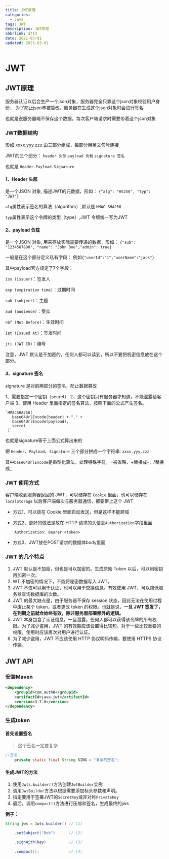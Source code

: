```yaml
---
title: JWT原理
categories:
  - Java
tags: JWT
description: JWT原理
abbrlink: d713
date: 2021-03-01
updated: 2021-03-01
---
```

# JWT

## JWT原理
服务器认证以后会生产一个json对象，服务器完全只靠这个json对象校验用户身份，
为了防止json串被篡改，服务器在生成这个json对象时会进行签名

也就是说服务器端不保存这个数据，每次客户端请求时需要带着这个json对象

### JWT数据结构
形如 xxxx.yyy.zzz 由三部分组成，每部分用英文句号连接

JWT的三个部分：
`header 头部`
`payload 负载`
`signature 签名`


也就是 `Header.Payload.Signature`

#### 1、Header 头部
是一个JSON 对象, 描述JWT的元数据，形如：
`{"alg": "HS256", "typ": "JWT"}`

`alg`属性表示签名的算法（algorithm）,默认是 `HMAC SHA256`

`typ`属性表示这个令牌的类型（type）,JWT 令牌统一写为JWT

#### 2、payload 负载
是一个JSON 对象, 用来存放实际需要传递的数据，形如：
`{"sub": "1234567890", "name": "John Doe","admin": true}`

一般是在这个部分定义私有字段：
例如`{"userId":"1","userName":"jack"}`

其中payload官方规定了7个字段：

`iss (issuer)`：签发人

`exp (expiration time)`：过期时间

`sub (subject)`：主题

`aud (audience)`：受众

`nbf (Not Before)`：生效时间

`iat (Issued At)`：签发时间

`jti (JWT ID)`：编号

注意，JWT 默认是不加密的，任何人都可以读到，所以不要把机密信息放在这个部分。

#### 3、signature 签名
signature 是对前两部分的签名，防止数据篡改

1、需要指定一个密钥（secret）
2、这个密钥只有服务器才知道，不能泄露给客户端
3、使用 Header 里面指定的签名算法，按照下面的公式产生签名。
    
    `HMACSHA256(
       base64UrlEncode(header) + "." +
       base64UrlEncode(payload),
       secret
     )`

也就是signature等于上面公式算出来的

把 `Header`、`Payload`、`Signature` 三个部分拼成一个字符串: `xxxx.yyy.zzz`

其中`base64UrlEncode`是串型化算法，处理特殊字符，=被省略、+替换成-，/替换成_

### JWT 使用方式
客户端收到服务器返回的 JWT，可以储存在 `Cookie` 里面，也可以储存在 `localStorage`
以后客户端每次与服务器通信，都要带上这个 JWT

- 方式1、可以放在 Cookie 里面自动发送，但是这样不能跨域

- 方式2、更好的做法是放在 HTTP 请求的头信息`Authorization`字段里面
```JWT
    Authorization: Bearer <token>
```
- 方式3、JWT放在POST请求的数据体body里面

### JWT 的几个特点
1. JWT 默认是不加密，但也是可以加密的。生成原始 Token 以后，可以用密钥再加密一次。
2. WT 不加密的情况下，不能将秘密数据写入 JWT。
3. JWT 不仅可以用于认证，也可以用于交换信息。有效使用 JWT，可以降低服务器查询数据库的次数。
4. JWT 的最大缺点是，由于服务器不保存 session 状态，因此无法在使用过程中废止某个 token，或者更改 token 的权限。也就是说，**一旦 JWT 签发了，在到期之前就会始终有效，除非服务器部署额外的逻辑。**
5. JWT 本身包含了认证信息，一旦泄露，任何人都可以获得该令牌的所有权限。为了减少盗用，JWT 的有效期应该设置得比较短。对于一些比较重要的权限，使用时应该再次对用户进行认证。
6. 为了减少盗用，JWT 不应该使用 HTTP 协议明码传输，要使用 HTTPS 协议传输。

## JWT API

### 安装Maven

```xml
<dependency>
    <groupId>com.auth0</groupId>
    <artifactId>java-jwt</artifactId>
    <version>3.7.0</version>
</dependency>
```

### 生成token

#### 首先设置签名

> 这个签名一定要复杂

```java
//签名
    private static final String SING = "复杂的签名";
```


#### 生成JWT的方法

1. 使用`Jwts.builder()`方法创建`JwtBuilder`实例
2. 调用`JwtBuilder`方法以根据需要添加标头参数和声明。
3. 指定要用于签署JWT的`SecretKey`或非对称`PrivateKey`
4. 最后，调用`compact()`方法进行压缩和签名，生成最终的jws

**例子：**

```java
String jws = Jwts.builder() // (1)

    .setSubject("Bob")      // (2) 

    .signWith(key)          // (3)
     
    .compact();             // (4)
```

